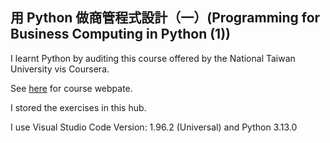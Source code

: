 ## 用 Python 做商管程式設計（一）(Programming for Business Computing in Python (1))

I learnt Python by auditing this course offered by the National Taiwan University vis Coursera.

See [here](https://www.coursera.org/learn/pbc1) for course webpate.

I stored the exercises in this hub.

I use Visual Studio Code Version: 1.96.2 (Universal) and Python 3.13.0

